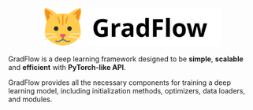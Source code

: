<p align="center">
  <picture>
    <img alt="GradFlow" src="./logo.svg" width="360" height="80" style="max-width: 100%;">
  </picture>
  <br/>
</p>

GradFlow is a deep learning framework designed to be **simple**, **scalable** and **efficient** with **PyTorch-like API**. 

GradFlow provides all the necessary components for training a deep learning model, including initialization methods, optimizers, data loaders, and modules.